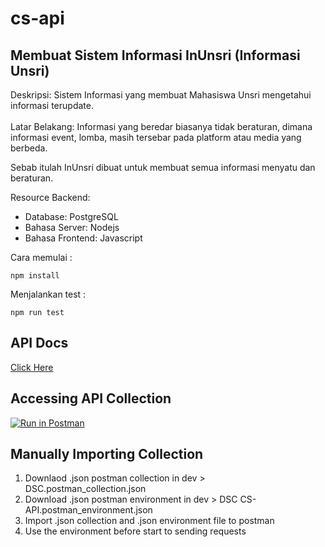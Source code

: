 # cs-api

## Membuat Sistem Informasi InUnsri (Informasi Unsri)

Deskripsi: Sistem Informasi yang membuat Mahasiswa Unsri mengetahui informasi terupdate.  
</br>
Latar Belakang: Informasi yang beredar biasanya tidak beraturan, dimana informasi event, lomba, masih tersebar pada platform atau media yang berbeda.

Sebab itulah InUnsri dibuat untuk membuat semua informasi menyatu dan beraturan.
  
Resource Backend:
-   Database: PostgreSQL
-   Bahasa Server: Nodejs
-   Bahasa Frontend: Javascript

Cara memulai :
```
npm install
```  

Menjalankan test : 
```
npm run test
```

## API Docs
[Click Here](https://documenter.getpostman.com/view/13546351/TzecDkHM)

## Accessing API Collection
[![Run in Postman](https://run.pstmn.io/button.svg)](https://app.getpostman.com/run-collection/13546351-1bc247d8-0f66-44f7-9674-e652fcb8572e?action=collection%2Ffork&collection-url=entityId%3D13546351-1bc247d8-0f66-44f7-9674-e652fcb8572e%26entityType%3Dcollection%26workspaceId%3Df2bc5b24-9df1-4bc5-9677-e0bb5b0eb745)

## Manually Importing Collection
1. Downlaod .json postman collection in dev > DSC.postman_collection.json
2. Download .json postman environment in dev > DSC CS-API.postman_environment.json
3. Import .json collection and .json environment file to postman
4. Use the environment before start to sending requests  